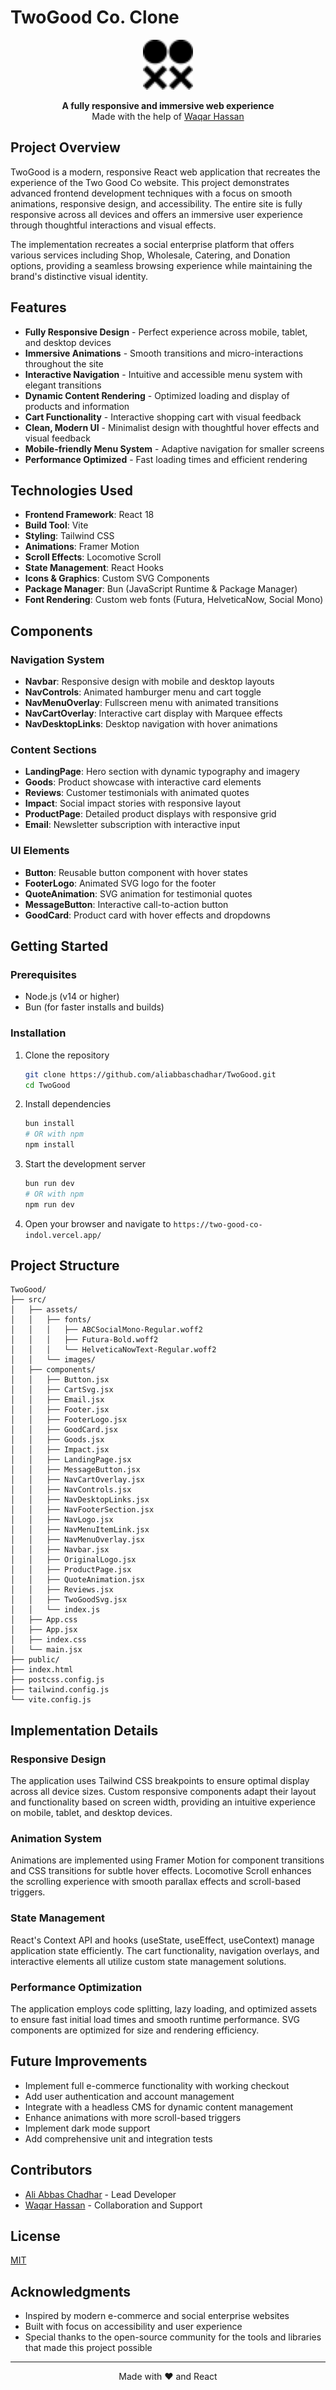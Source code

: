 # TwoGood Co. Clone

<p align="center">
  <img src="./src/assets/images/favicon-32x32.png" alt="TwoGood Logo" width="80" height="80">
</p>

<p align="center">
  <strong>A fully responsive and immersive web experience</strong><br>
  Made with the help of <a href="https://github.com/WaqarHassan20">Waqar Hassan</a>
</p>

## Project Overview

TwoGood is a modern, responsive React web application that recreates the experience of the Two Good Co website. This project demonstrates advanced frontend development techniques with a focus on smooth animations, responsive design, and accessibility. The entire site is fully responsive across all devices and offers an immersive user experience through thoughtful interactions and visual effects.

The implementation recreates a social enterprise platform that offers various services including Shop, Wholesale, Catering, and Donation options, providing a seamless browsing experience while maintaining the brand's distinctive visual identity.

## Features

- **Fully Responsive Design** - Perfect experience across mobile, tablet, and desktop devices
- **Immersive Animations** - Smooth transitions and micro-interactions throughout the site
- **Interactive Navigation** - Intuitive and accessible menu system with elegant transitions
- **Dynamic Content Rendering** - Optimized loading and display of products and information
- **Cart Functionality** - Interactive shopping cart with visual feedback
- **Clean, Modern UI** - Minimalist design with thoughtful hover effects and visual feedback
- **Mobile-friendly Menu System** - Adaptive navigation for smaller screens
- **Performance Optimized** - Fast loading times and efficient rendering

## Technologies Used

- **Frontend Framework**: React 18
- **Build Tool**: Vite
- **Styling**: Tailwind CSS
- **Animations**: Framer Motion
- **Scroll Effects**: Locomotive Scroll
- **State Management**: React Hooks
- **Icons & Graphics**: Custom SVG Components
- **Package Manager**: Bun (JavaScript Runtime & Package Manager)
- **Font Rendering**: Custom web fonts (Futura, HelveticaNow, Social Mono)

## Components

### Navigation System

- **Navbar**: Responsive design with mobile and desktop layouts
- **NavControls**: Animated hamburger menu and cart toggle
- **NavMenuOverlay**: Fullscreen menu with animated transitions
- **NavCartOverlay**: Interactive cart display with Marquee effects
- **NavDesktopLinks**: Desktop navigation with hover animations

### Content Sections

- **LandingPage**: Hero section with dynamic typography and imagery
- **Goods**: Product showcase with interactive card elements
- **Reviews**: Customer testimonials with animated quotes
- **Impact**: Social impact stories with responsive layout
- **ProductPage**: Detailed product displays with responsive grid
- **Email**: Newsletter subscription with interactive input

### UI Elements

- **Button**: Reusable button component with hover states
- **FooterLogo**: Animated SVG logo for the footer
- **QuoteAnimation**: SVG animation for testimonial quotes
- **MessageButton**: Interactive call-to-action button
- **GoodCard**: Product card with hover effects and dropdowns

## Getting Started

### Prerequisites

- Node.js (v14 or higher)
- Bun (for faster installs and builds)

### Installation

1. Clone the repository

   ```bash
   git clone https://github.com/aliabbaschadhar/TwoGood.git
   cd TwoGood
   ```

2. Install dependencies

   ```bash
   bun install
   # OR with npm
   npm install
   ```

3. Start the development server

   ```bash
   bun run dev
   # OR with npm
   npm run dev
   ```

4. Open your browser and navigate to `https://two-good-co-indol.vercel.app/`

## Project Structure

```
TwoGood/
├── src/
│   ├── assets/
│   │   ├── fonts/
│   │   │   ├── ABCSocialMono-Regular.woff2
│   │   │   ├── Futura-Bold.woff2
│   │   │   └── HelveticaNowText-Regular.woff2
│   │   └── images/
│   ├── components/
│   │   ├── Button.jsx
│   │   ├── CartSvg.jsx
│   │   ├── Email.jsx
│   │   ├── Footer.jsx
│   │   ├── FooterLogo.jsx
│   │   ├── GoodCard.jsx
│   │   ├── Goods.jsx
│   │   ├── Impact.jsx
│   │   ├── LandingPage.jsx
│   │   ├── MessageButton.jsx
│   │   ├── NavCartOverlay.jsx
│   │   ├── NavControls.jsx
│   │   ├── NavDesktopLinks.jsx
│   │   ├── NavFooterSection.jsx
│   │   ├── NavLogo.jsx
│   │   ├── NavMenuItemLink.jsx
│   │   ├── NavMenuOverlay.jsx
│   │   ├── Navbar.jsx
│   │   ├── OriginalLogo.jsx
│   │   ├── ProductPage.jsx
│   │   ├── QuoteAnimation.jsx
│   │   ├── Reviews.jsx
│   │   ├── TwoGoodSvg.jsx
│   │   └── index.js
│   ├── App.css
│   ├── App.jsx
│   ├── index.css
│   └── main.jsx
├── public/
├── index.html
├── postcss.config.js
├── tailwind.config.js
└── vite.config.js
```

## Implementation Details

### Responsive Design

The application uses Tailwind CSS breakpoints to ensure optimal display across all device sizes. Custom responsive components adapt their layout and functionality based on screen width, providing an intuitive experience on mobile, tablet, and desktop devices.

### Animation System

Animations are implemented using Framer Motion for component transitions and CSS transitions for subtle hover effects. Locomotive Scroll enhances the scrolling experience with smooth parallax effects and scroll-based triggers.

### State Management

React's Context API and hooks (useState, useEffect, useContext) manage application state efficiently. The cart functionality, navigation overlays, and interactive elements all utilize custom state management solutions.

### Performance Optimization

The application employs code splitting, lazy loading, and optimized assets to ensure fast initial load times and smooth runtime performance. SVG components are optimized for size and rendering efficiency.

## Future Improvements

- Implement full e-commerce functionality with working checkout
- Add user authentication and account management
- Integrate with a headless CMS for dynamic content management
- Enhance animations with more scroll-based triggers
- Implement dark mode support
- Add comprehensive unit and integration tests

## Contributors

- [Ali Abbas Chadhar](https://github.com/aliabbaschadhar) - Lead Developer
- [Waqar Hassan](https://github.com/WaqarHassan20) - Collaboration and Support

## License

[MIT](LICENSE)

## Acknowledgments

- Inspired by modern e-commerce and social enterprise websites
- Built with focus on accessibility and user experience
- Special thanks to the open-source community for the tools and libraries that made this project possible

---

<p align="center">
  Made with ❤️ and React
</p>
